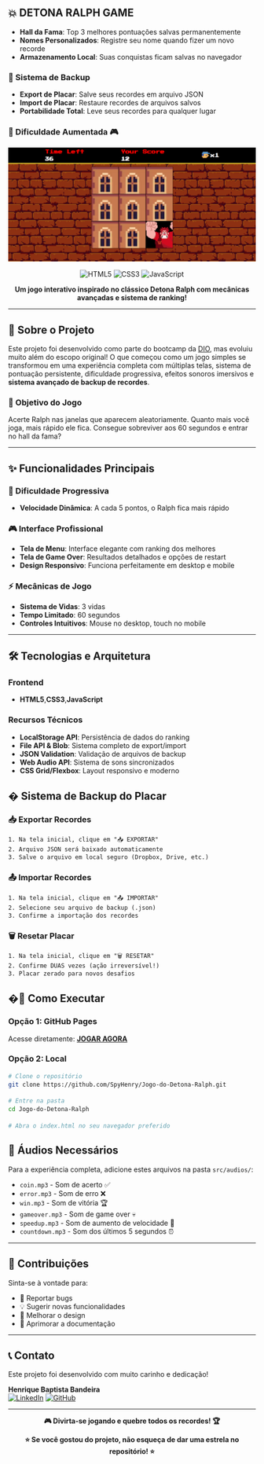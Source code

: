 ## 💥 DETONA RALPH GAME

- **Hall da Fama**: Top 3 melhores pontuações salvas permanentemente
- **Nomes Personalizados**: Registre seu nome quando fizer um novo recorde
- **Armazenamento Local**: Suas conquistas ficam salvas no navegador

### 💾 Sistema de Backup
- **Export de Placar**: Salve seus recordes em arquivo JSON
- **Import de Placar**: Restaure recordes de arquivos salvos
- **Portabilidade Total**: Leve seus recordes para qualquer lugar

### 🚀 Dificuldade Aumentada 🎮

<div align="center">
  <img src="src/images/preview.png" alt="Preview do Jogo" width="600px">
  
  ![HTML5](https://img.shields.io/badge/html5-%23E34F26.svg?style=for-the-badge&logo=html5&logoColor=white)
  ![CSS3](https://img.shields.io/badge/css3-%231572B6.svg?style=for-the-badge&logo=css3&logoColor=white)
  ![JavaScript](https://img.shields.io/badge/javascript-%23323330.svg?style=for-the-badge&logo=javascript&logoColor=%23F7DF1E)
  
  **Um jogo interativo inspirado no clássico Detona Ralph com mecânicas avançadas e sistema de ranking!**
</div>

---

## 🌟 Sobre o Projeto

Este projeto foi desenvolvido como parte do bootcamp da [DIO](https://www.dio.me/), mas evoluiu muito além do escopo original! O que começou como um jogo simples se transformou em uma experiência completa com múltiplas telas, sistema de pontuação persistente, dificuldade progressiva, efeitos sonoros imersivos e **sistema avançado de backup de recordes**.

### 🎯 Objetivo do Jogo
Acerte Ralph nas janelas que aparecem aleatoriamente. Quanto mais você joga, mais rápido ele fica. Consegue sobreviver aos 60 segundos e entrar no hall da fama?

---

## ✨ Funcionalidades Principais

### 🚀 Dificuldade Progressiva

- **Velocidade Dinâmica**: A cada 5 pontos, o Ralph fica mais rápido

### 🎮 Interface Profissional
- **Tela de Menu**: Interface elegante com ranking dos melhores
- **Tela de Game Over**: Resultados detalhados e opções de restart
- **Design Responsivo**: Funciona perfeitamente em desktop e mobile

### ⚡ Mecânicas de Jogo
- **Sistema de Vidas**: 3 vidas
- **Tempo Limitado**: 60 segundos
- **Controles Intuitivos**: Mouse no desktop, touch no mobile

---

## 🛠️ Tecnologias e Arquitetura

### Frontend
- **HTML5**,**CSS3**,**JavaScript**

### Recursos Técnicos
- **LocalStorage API**: Persistência de dados do ranking
- **File API & Blob**: Sistema completo de export/import
- **JSON Validation**: Validação de arquivos de backup
- **Web Audio API**: Sistema de sons sincronizados
- **CSS Grid/Flexbox**: Layout responsivo e moderno

## � Sistema de Backup do Placar

### 📥 **Exportar Recordes**
```
1. Na tela inicial, clique em "📥 EXPORTAR"
2. Arquivo JSON será baixado automaticamente
3. Salve o arquivo em local seguro (Dropbox, Drive, etc.)
```

### 📤 **Importar Recordes**
```
1. Na tela inicial, clique em "📤 IMPORTAR"
2. Selecione seu arquivo de backup (.json)
3. Confirme a importação dos recordes
```

### 🗑️ **Resetar Placar**
```
1. Na tela inicial, clique em "🗑️ RESETAR"
2. Confirme DUAS vezes (ação irreversível!)
3. Placar zerado para novos desafios
```

## �🚀 Como Executar

### Opção 1: GitHub Pages
Acesse diretamente: [**JOGAR AGORA**](https://spyhenry.github.io/Jogo-do-Detona-Ralph/)

### Opção 2: Local
```bash
# Clone o repositório
git clone https://github.com/SpyHenry/Jogo-do-Detona-Ralph.git

# Entre na pasta
cd Jogo-do-Detona-Ralph

# Abra o index.html no seu navegador preferido
```

## 🎵 Áudios Necessários

Para a experiência completa, adicione estes arquivos na pasta `src/audios/`:
- `coin.mp3` - Som de acerto ✅
- `error.mp3` - Som de erro ❌  
- `win.mp3` - Som de vitória 🏆
- `gameover.mp3` - Som de game over 💀
- `speedup.mp3` - Som de aumento de velocidade 🚀
- `countdown.mp3` - Som dos últimos 5 segundos ⏰

---

## 🤝 Contribuições

Sinta-se à vontade para:
- 🐛 Reportar bugs
- 💡 Sugerir novas funcionalidades  
- 🎨 Melhorar o design
- 📝 Aprimorar a documentação

---

## 📞 Contato

Este projeto foi desenvolvido com muito carinho e dedicação!

**Henrique Baptista Bandeira**  
[![LinkedIn](https://img.shields.io/badge/linkedin-0A66C2?style=for-the-badge&logo=linkedin&logoColor=white)](https://www.linkedin.com/in/henrique-baptista-bandeira)
[![GitHub](https://img.shields.io/badge/github-181717?style=for-the-badge&logo=github&logoColor=white)](https://github.com/SpyHenry)

---

<div align="center">
  <strong>🎮 Divirta-se jogando e quebre todos os recordes! 🏆</strong>
  
  **⭐ Se você gostou do projeto, não esqueça de dar uma estrela no repositório! ⭐**
</div>


